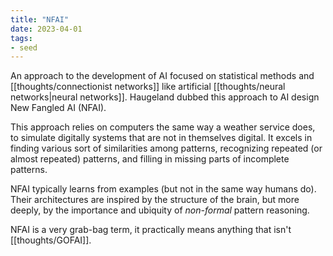```yaml
---
title: "NFAI"
date: 2023-04-01
tags:
- seed
---
```


An approach to the development of AI focused on statistical methods and [[thoughts/connectionist networks]] like artificial [[thoughts/neural networks|neural networks]]. Haugeland dubbed this approach to AI design New Fangled AI (NFAI).

This approach relies on computers the same way a weather service does, to simulate digitally systems that are not in themselves digital. It excels in finding various sort of similarities among patterns, recognizing repeated (or almost repeated) patterns, and filling in missing parts of incomplete patterns.

NFAI typically learns from examples (but not in the same way humans do). Their architectures are inspired by the structure of the brain, but more deeply, by the importance and ubiquity of *non-formal* pattern reasoning.

NFAI is a very grab-bag term, it practically means anything that isn't [[thoughts/GOFAI]].